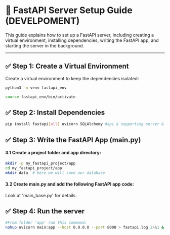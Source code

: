 # 🚀 FastAPI Server Setup Guide (DEVELPOMENT)

This guide explains how to set up a FastAPI server, including creating a virtual environment, installing dependencies, writing the FastAPI app, and starting the server in the background.

---

## ✅ Step 1: Create a Virtual Environment
Create a virtual environment to keep the dependencies isolated:

```bash
python3 -m venv fastapi_env

source fastapi_env/bin/activate
```



## ✅ Step 2: Install Dependencies

```bash
pip install fastapi[all] uvicorn SQLAlchemy #api & supporting server & SQL toolkit
```

## ✅ Step 3: Write the FastAPI App (main.py)

#### 3.1 Create a project folder and app directory:

```bash
mkdir -p my_fastapi_project/app
cd my_fastapi_project/app
mkdir data  # here we will save our database
```


#### 3.2 Create main.py and add the following FastAPI app code:

Look at 'main_base.py' for details.


## ✅ Step 4: Run the server

```bash
#From folder 'app' run this command:
nohup uvicorn main:app --host 0.0.0.0 --port 8000 > fastapi.log 2>&1 & #Start server in the background
```
